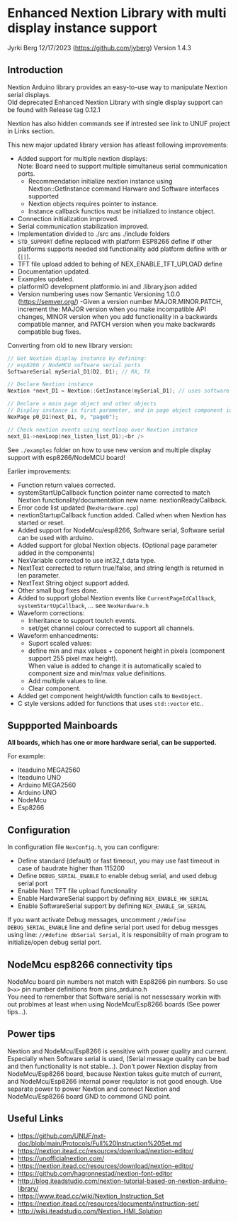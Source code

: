 ﻿# Enhanced Nextion Library with multi display instance support

Jyrki Berg 12/17/2023 (<https://github.com/jyberg>) Version 1.4.3

## Introduction

Nextion Arduino library provides an easy-to-use way to manipulate Nextion serial displays.  
Old deprecated Enhanced Nextion Library with single display support can be found with Release tag 0.12.1

Nextion has also hidden commands see if intrested see link to UNUF project in Links section.

This new major updated library version has atleast following improvements:

- Added support for multiple nextion displays:  
  Note: Board need to support multiple simultaneus serial communication ports.
  - Recommendation initialize nextion instance using Nextion::GetInstance command Harware and Software interfaces supported
  - Nextion objects requires pointer to instance.
  - Instance callback functios must be initialized to instance object.
- Connection initialization improved.
- Serial communication stabilization improved.
- Implementation divided to ./src ans ./include folders
- `STD_SUPPORT` define replaced with platform ESP8266 define if other platforms supports needed std functionality add platform define with or (`||`).
- TFT file upload added to behing of NEX_ENABLE_TFT_UPLOAD define
- Documentation updated.
- Examples updated.
- platformIO development platformio.ini and .library.json added
- Version numbering uses now Semantic Versioning 1.0.0 (<https://semver.org/>)
  -Given a version number MAJOR.MINOR.PATCH, increment the:
    MAJOR version when you make incompatible API changes,
    MINOR version when you add functionality in a backwards compatible manner, and
    PATCH version when you make backwards compatible bug fixes.

Converting from old to new library version:

```c++
// Get Nextion display instance by defining:
// esp8266 / NodeMCU software serial ports
SoftwareSerial mySerial_D1(D2, D1); // RX, TX

// Declare Nextion instance
Nextion *next_D1 = Nextion::GetInstance(mySerial_D1); // uses software serial

// Declare a main page object and other objects
// Display instance is first parameter, and in page object component id is removed
NexPage p0_D1(next_D1, 0, "page0");

// Check nextion events using nextloop over Nextion instance
next_D1->nexLoop(nex_listen_list_D1);<br />
```

See `./examples` folder on how to use new version and multiple display support with esp8266/NodeMCU board!

Earlier improvements:

- Function return values corrected.
- systemStartUpCallback function pointer name corrected to match Nextion functionality/documentation new name: nextionReadyCallback.
- Error code list updated (`NexHardware.cpp`)
- nextionStartupCallback function added. Called when when Nextion has started or reset.
- Added support for NodeMcu/esp8266, Software serial, Software serial can be used with arduino.
- Added support for global Nextion objects. (Optional page parameter added in the components)
- NexVariable corrected to use int32_t data type.
- NextText corrected to return true/false, and string length is returned in len parameter.
- NextText String object support added.
- Other small bug fixes done.
- Added to support global Nextion events like `CurrentPageIdCallback`, `systemStartUpCallback`, ... see `NexHardware.h`
- Waveform corrections:
  - Inheritance to support toutch events.
  - set/get channel colour corrected to support all channels.
- Waveform enhancedments:
  - Suport scaled values:
  - define min and max values + coponent height in pixels (component support 255 pixel max height).  
  When value is added to change it is automatically scaled to component size and min/max value definitions.
  - Add multiple values to line.
  - Clear component.
- Added get component height/width function calls to `NexObject`.
- C style versions added for functions that uses `std::vector` etc..

## Suppported Mainboards

**All boards, which has one or more hardware serial, can be supported.**

For example:

- Iteaduino MEGA2560
- Iteaduino UNO
- Arduino MEGA2560
- Arduino UNO
- NodeMcu
- Esp8266

## Configuration

In configuration file `NexConfig.h`, you can configure:

- Define standard (default) or fast timeout, you may use fast timeout in case of baudrate higher than 115200
- Define `DEBUG_SERIAL_ENABLE` to enable debug serial, and used debug serial port
- Enable Next TFT file upload functionality
- Enable HardwareSerial support by defining `NEX_ENABLE_HW_SERIAL`
- Enable SoftwareSerial support by defining `NEX_ENABLE_SW_SERIAL`

If you want activate Debug messages, uncomment `//#define DEBUG_SERIAL_ENABLE` line and define serial port used for debug messges using line: `//#define dbSerial Serial`, it is responsibiity of main program to initialize/open debug serial port.  

## NodeMcu esp8266 connectivity tips

NodeMcu board pin numbers not match with Esp8266 pin numbers. So use `D<x>` pin number definitions from pins_arduino.h  
You need to remember that Software serial is not nessessary workin with out problmes at least when using NodeMcu/Esp8266 boards (See power tips...).

## Power tips

Nextion and NodeMcu/Esp8266 is sensitive with power quality and current. Especially when Software serial is used, (Serial message quality can be bad and then functionality is not stable...). Don't power Nextion display from NodeMcu/Esp8266 board, because Nextion takes guite mutch of current, and NodeMcu/Esp8266 internal power requlator is not good enough. Use separate power to power Nextion and connect Nextion and NodeMcu/Esp8266 board GND to commond GND point.  

## Useful Links

- <https://github.com/UNUF/nxt-doc/blob/main/Protocols/Full%20Instruction%20Set.md>
- <https://nextion.itead.cc/resources/download/nextion-editor/>
- <https://unofficialnextion.com/>
- <https://nextion.itead.cc/resources/download/nextion-editor/>
- <https://github.com/hagronnestad/nextion-font-editor>
- <http://blog.iteadstudio.com/nextion-tutorial-based-on-nextion-arduino-library/>
- <https://www.itead.cc/wiki/Nextion_Instruction_Set>
- <https://nextion.itead.cc/resources/documents/instruction-set/>
- <http://wiki.iteadstudio.com/Nextion_HMI_Solution>
